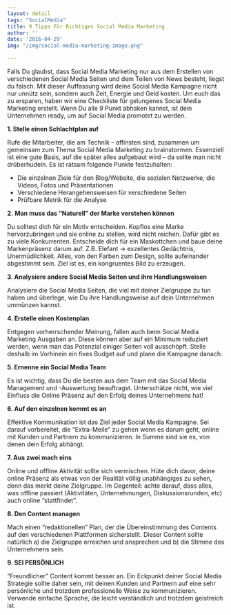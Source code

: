 ```yaml
---
layout: detail
tags: "SocialMedia"
title: 9 Tipps Für Richtiges Social Media Marketing
author: ''
date: '2016-04-29'
img: "/img/social-media-marketing-image.png"

---
```

Falls Du glaubst, dass Social Media Marketing nur aus dem Erstellen von verschiedenen Social Media Seiten und dem Teilen von News besteht, liegst du falsch. Mit dieser Auffassung wird deine Social Media Kampagne nicht nur unnütz sein, sondern auch Zeit, Energie und Geld kosten. Um euch das zu ersparen, haben wir eine Checkliste für gelungenes Social Media Marketing erstellt. Wenn Du alle 9 Punkt abhaken kannst, ist dein Unternehmen ready, um auf Social Media promotet zu werden.

**1. Stelle einen Schlachtplan auf**

Rufe die Mitarbeiter, die am Technik – affinsten sind, zusammen um gemeinsam zum Thema Social Media Marketing zu brainstormen. Essenziell ist eine gute Basis, auf die später alles aufgebaut wird – da sollte man nicht drüberhudeln. Es ist ratsam folgende Punkte festzuhalten:

* Die einzelnen Ziele für den Blog/Website, die sozialen Netzwerke, die Videos, Fotos und Präsentationen
* Verschiedene Herangehensweisen für verschiedene Seiten
* Prüfbare Metrik für die Analyse

**2.** **Man muss das “Naturell” der Marke verstehen können**

Du solltest dich für ein Motiv entscheiden. Kopflos eine Marke hervorzubringen und sie online zu stellen, wird nicht reichen. Dafür gibt es zu viele Konkurrenten. Entscheide dich für ein Maskottchen und baue deine Markenpräsenz darum auf. Z.B. Elefant -> exzellentes Gedächtnis, Unermüdlichkeit. Alles, von den Farben zum Design, sollte aufeinander abgestimmt sein. Ziel ist es, ein kongruentes Bild zu erzeugen.

**3. Analysiere andere Social Media Seiten und ihre Handlungsweisen**

Analysiere die Social Media Seiten, die viel mit deiner Zielgruppe zu tun haben und überlege, wie Du ihre Handlungsweise auf dein Unternehmen ummünzen kannst.

**4. Erstelle einen Kostenplan**

Entgegen vorherrschender Meinung, fallen auch beim Social Media Marketing Ausgaben an. Diese können aber auf ein Minimum reduziert werden, wenn man das Potenzial einiger Seiten voll ausschöpft. Stelle deshalb im Vorhinein ein fixes Budget auf und plane die Kampagne danach.

**5. Ernenne ein Social Media Team**

Es ist wichtig, dass Du die besten aus dem Team mit das Social Media Management und -Auswertung beauftragst. Unterschätze nicht, wie viel Einfluss die Online Präsenz auf den Erfolg deines Unternehmens hat!

**6. Auf den einzelnen kommt es an**

Effektive Kommunikation ist das Ziel jeder Social Media Kampagne. Sei darauf vorbereitet, die “Extra-Meile” zu gehen wenn es darum geht, online mit Kunden und Partnern zu kommunizieren. In Summe sind sie es, von denen dein Erfolg abhängt.

**7. Aus zwei mach eins**

Online und offline Aktivität sollte sich vermischen. Hüte dich davor, deine online Präsenz als etwas von der Realität völlig unabhängiges zu sehen, denn das merkt deine Zielgruppe. Im Gegenteil: achte darauf, dass alles, was offline passiert (Aktivitäten, Unternehmungen, Diskussionsrunden, etc) auch online “stattfindet”.

**8. Den Content managen**

Mach einen “redaktionellen” Plan, der die Übereinstimmung des Contents auf den verschiedenen Plattformen sicherstellt. Dieser Content sollte natürlich a) die Zielgruppe erreichen und ansprechen und b) die Stimme des Unternehmens sein.

**9. SEI PERSÖNLICH**

“Freundlicher” Content kommt besser an. Ein Eckpunkt deiner Social Media Strategie sollte daher sein, mit deinen Kunden und Partnern auf eine sehr persönliche und trotzdem professionelle Weise zu kommunizieren. Verwende einfache Sprache, die leicht verständlich und trotzdem geistreich ist.
